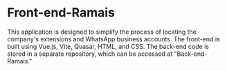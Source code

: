 # Front-end-Ramais
This application is designed to simplify the process of locating the company's extensions and WhatsApp business accounts. The front-end is built using Vue.js, Vite, Quasar, HTML, and CSS. The back-end code is stored in a separate repository, which can be accessed at "Back-end-Ramais."